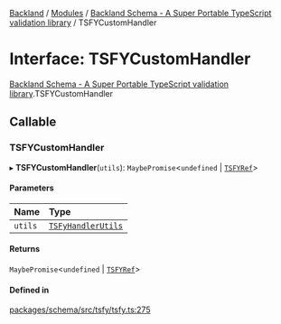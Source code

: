 [Backland](../README.md) / [Modules](../modules.md) / [Backland Schema - A Super Portable TypeScript validation library](../modules/Backland_Schema___A_Super_Portable_TypeScript_validation_library.md) / TSFYCustomHandler

# Interface: TSFYCustomHandler

[Backland Schema - A Super Portable TypeScript validation library](../modules/Backland_Schema___A_Super_Portable_TypeScript_validation_library.md).TSFYCustomHandler

## Callable

### TSFYCustomHandler

▸ **TSFYCustomHandler**(`utils`): `MaybePromise`<`undefined` \| [`TSFYRef`](../modules/Backland_Schema___A_Super_Portable_TypeScript_validation_library.md#tsfyref)\>

#### Parameters

| Name | Type |
| :------ | :------ |
| `utils` | [`TSFyHandlerUtils`](../modules/Backland_Schema___A_Super_Portable_TypeScript_validation_library.md#tsfyhandlerutils) |

#### Returns

`MaybePromise`<`undefined` \| [`TSFYRef`](../modules/Backland_Schema___A_Super_Portable_TypeScript_validation_library.md#tsfyref)\>

#### Defined in

[packages/schema/src/tsfy/tsfy.ts:275](https://github.com/antoniopresto/darch/blob/c5cd1c8/packages/schema/src/tsfy/tsfy.ts#L275)
